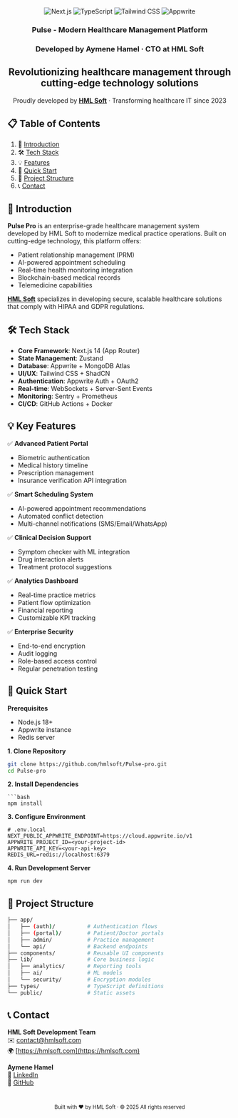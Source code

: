 
<div align="center">
  <br />
  
  <br />

  <div>
    <img src="https://img.shields.io/badge/-Next_JS-black?style=for-the-badge&logoColor=white&logo=nextdotjs&color=000000" alt="Next.js" />
    <img src="https://img.shields.io/badge/-TypeScript-black?style=for-the-badge&logoColor=white&logo=typescript&color=3178C6" alt="TypeScript" />
    <img src="https://img.shields.io/badge/-Tailwind_CSS-black?style=for-the-badge&logoColor=white&logo=tailwindcss&color=06B6D4" alt="Tailwind CSS" />
    <img src="https://img.shields.io/badge/-Appwrite-black?style=for-the-badge&logoColor=white&logo=appwrite&color=FD366E" alt="Appwrite" />
  </div>

  <h3 align="center">Pulse - Modern Healthcare Management Platform</h3>
  <h3 align="center">Developed by Aymene Hamel · CTO at HML Soft</h3>
  <h2> Revolutionizing healthcare management through cutting-edge technology solutions</h2>
   <div align="center">
     Proudly developed by <a href="https://hmlsoft.com" target="_blank"><b>HML Soft</b></a> · Transforming healthcare IT since 2023
  </div>
</div>

## 📋 Table of Contents

1. 🏥 [Introduction](#introduction)
2. 🛠️ [Tech Stack](#tech-stack)
3. 💡 [Features](#features)
4. 🚦 [Quick Start](#quick-start)
5. 📁 [Project Structure](#structure)
6. 📞 [Contact](#contact)

## <a name="introduction">🏥 Introduction</a>

**Pulse Pro** is an enterprise-grade healthcare management system developed by HML Soft to modernize medical practice operations. Built on cutting-edge technology, this platform offers:

- Patient relationship management (PRM)
- AI-powered appointment scheduling
- Real-time health monitoring integration
- Blockchain-based medical records
- Telemedicine capabilities

**[HML Soft](https://hmlsoft.com)** specializes in developing secure, scalable healthcare solutions that comply with HIPAA and GDPR regulations.

## <a name="tech-stack">🛠️ Tech Stack</a>

- **Core Framework**: Next.js 14 (App Router)
- **State Management**: Zustand
- **Database**: Appwrite + MongoDB Atlas
- **UI/UX**: Tailwind CSS + ShadCN
- **Authentication**: Appwrite Auth + OAuth2
- **Real-time**: WebSockets + Server-Sent Events
- **Monitoring**: Sentry + Prometheus
- **CI/CD**: GitHub Actions + Docker

## <a name="features">💡 Key Features</a>

✅ **Advanced Patient Portal**

- Biometric authentication
- Medical history timeline
- Prescription management
- Insurance verification API integration

✅ **Smart Scheduling System**

- AI-powered appointment recommendations
- Automated conflict detection
- Multi-channel notifications (SMS/Email/WhatsApp)

✅ **Clinical Decision Support**

- Symptom checker with ML integration
- Drug interaction alerts
- Treatment protocol suggestions

✅ **Analytics Dashboard**

- Real-time practice metrics
- Patient flow optimization
- Financial reporting
- Customizable KPI tracking

✅ **Enterprise Security**

- End-to-end encryption
- Audit logging
- Role-based access control
- Regular penetration testing

## <a name="quick-start">🚦 Quick Start</a>

**Prerequisites**

- Node.js 18+
- Appwrite instance
- Redis server

**1. Clone Repository**

```bash
git clone https://github.com/hmlsoft/Pulse-pro.git
cd Pulse-pro
```


**2. Install Dependencies**
```
```bash
npm install
```

**3. Configure Environment**

```env
# .env.local
NEXT_PUBLIC_APPWRITE_ENDPOINT=https://cloud.appwrite.io/v1
APPWRITE_PROJECT_ID=<your-project-id>
APPWRITE_API_KEY=<your-api-key>
REDIS_URL=redis://localhost:6379
```

**4. Run Development Server**

```bash
npm run dev
```

## <a name="structure">📁 Project Structure</a>

```bash
├── app/
│   ├── (auth)/          # Authentication flows
│   ├── (portal)/        # Patient/Doctor portals
│   ├── admin/           # Practice management
│   └── api/             # Backend endpoints
├── components/          # Reusable UI components
├── lib/                 # Core business logic
│   ├── analytics/       # Reporting tools
│   ├── ai/              # ML models
│   └── security/        # Encryption modules
├── types/               # TypeScript definitions
└── public/              # Static assets
```

## <a name="contact">📞 Contact</a>

**HML Soft Development Team**  
✉️ [contact@hmlsoft.com](mailto:contact@hmlsoft.com)  
🌍 [https://hmlsoft.com](https://hmlsoft.com)

**Aymene Hamel**  
💼 [LinkedIn](https://linkedin.com/in/aymenehamel)  
🐙 [GitHub](https://github.com/aymenehamel)

<div align="center" style="margin-top: 40px;">
  <sub>Built with ❤️ by HML Soft · © 2025 All rights reserved</sub>
</div>

